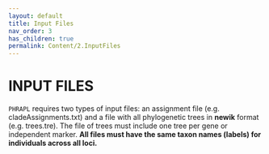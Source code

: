 ```yaml
---
layout: default
title: Input Files
nav_order: 3
has_children: true
permalink: Content/2.InputFiles
---
```


INPUT FILES
=======

`PHRAPL` requires two types of input files: an assignment file (e.g. cladeAssignments.txt) and a file with all phylogenetic trees in **newik** format (e.g. trees.tre). The file of trees must include one tree per gene or independent marker. __All files must have the same taxon names (labels) for individuals across all loci.__


